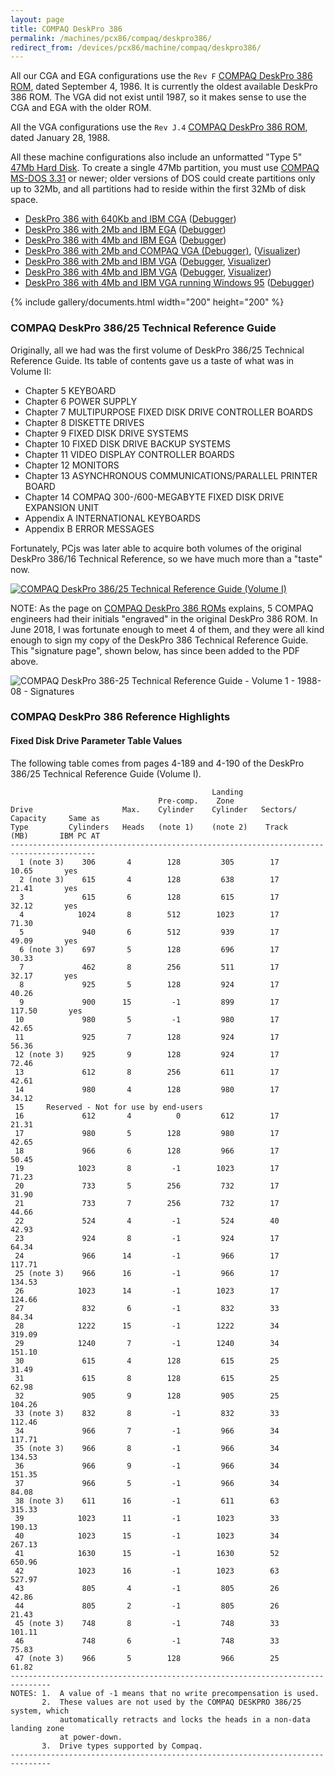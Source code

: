 ```yaml
---
layout: page
title: COMPAQ DeskPro 386
permalink: /machines/pcx86/compaq/deskpro386/
redirect_from: /devices/pcx86/machine/compaq/deskpro386/
---
```


All our CGA and EGA configurations use the `Rev F` [COMPAQ DeskPro 386 ROM](/machines/pcx86/compaq/deskpro386/rom/),
dated September 4, 1986.  It is currently the oldest available DeskPro 386 ROM.  The VGA did not exist until 1987,
so it makes sense to use the CGA and EGA with the older ROM.

All the VGA configurations use the `Rev J.4` [COMPAQ DeskPro 386 ROM](/machines/pcx86/compaq/deskpro386/rom/), dated
January 28, 1988.

All these machine configurations also include an unformatted "Type 5" [47Mb Hard Disk](/configs/pcx86/xml/hdc/47mb/).  To
create a single 47Mb partition, you must use [COMPAQ MS-DOS 3.31](/software/pcx86/sys/dos/compaq/3.31/) or newer; older versions
of DOS could create partitions only up to 32Mb, and all partitions had to reside within the first 32Mb of disk space.

  - [DeskPro 386 with 640Kb and IBM CGA](/configs/pcx86/xml/machine/compaq/deskpro386/cga/640kb/machine.xml) ([Debugger](/configs/pcx86/xml/machine/compaq/deskpro386/cga/640kb/debugger/machine.xml))
  - [DeskPro 386 with 2Mb and IBM EGA](/configs/pcx86/xml/machine/compaq/deskpro386/ega/2048kb/machine.xml) ([Debugger](/configs/pcx86/xml/machine/compaq/deskpro386/ega/2048kb/debugger/machine.xml))
  - [DeskPro 386 with 4Mb and IBM EGA](/configs/pcx86/xml/machine/compaq/deskpro386/ega/4096kb/machine.xml) ([Debugger](/configs/pcx86/xml/machine/compaq/deskpro386/ega/4096kb/debugger/machine.xml))
  - [DeskPro 386 with 2Mb and COMPAQ VGA (Debugger)](/configs/pcx86/xml/machine/compaq/deskpro386/other/2048kb/debugger/machine.xml), ([Visualizer](/configs/pcx86/xml/machine/compaq/deskpro386/other/2048kb/debugger/visual/machine.xml))
  - [DeskPro 386 with 2Mb and IBM VGA](/configs/pcx86/xml/machine/compaq/deskpro386/vga/2048kb/machine.xml) ([Debugger](/configs/pcx86/xml/machine/compaq/deskpro386/vga/2048kb/debugger/machine.xml), [Visualizer](/configs/pcx86/xml/machine/compaq/deskpro386/vga/2048kb/debugger/visual/machine.xml))
  - [DeskPro 386 with 4Mb and IBM VGA](/configs/pcx86/xml/machine/compaq/deskpro386/vga/4096kb/machine.xml) ([Debugger](/configs/pcx86/xml/machine/compaq/deskpro386/vga/4096kb/debugger/machine.xml), [Visualizer](/configs/pcx86/xml/machine/compaq/deskpro386/vga/2048kb/debugger/visual/machine.xml))
  - [DeskPro 386 with 4Mb and IBM VGA running Windows 95](/software/pcx86/sys/windows/win95/4.00.950/) ([Debugger](/software/pcx86/sys/windows/win95/4.00.950/debugger/))

{% include gallery/documents.html width="200" height="200" %}

### COMPAQ DeskPro 386/25 Technical Reference Guide

Originally, all we had was the first volume of DeskPro 386/25 Technical Reference Guide.  Its table of contents gave us a taste of what was in Volume II:

- Chapter 5 KEYBOARD
- Chapter 6 POWER SUPPLY
- Chapter 7 MULTIPURPOSE FIXED DISK DRIVE CONTROLLER BOARDS
- Chapter 8 DISKETTE DRIVES
- Chapter 9 FIXED DISK DRIVE SYSTEMS
- Chapter 10 FIXED DISK DRIVE BACKUP SYSTEMS
- Chapter 11 VIDEO DISPLAY CONTROLLER BOARDS
- Chapter 12 MONITORS
- Chapter 13 ASYNCHRONOUS COMMUNICATIONS/PARALLEL PRINTER BOARD
- Chapter 14 COMPAQ 300-/600-MEGABYTE FIXED DISK DRIVE EXPANSION UNIT
- Appendix A INTERNATIONAL KEYBOARDS
- Appendix B ERROR MESSAGES

Fortunately, PCjs was later able to acquire both volumes of the original DeskPro 386/16 Technical Reference, so we have much more than a "taste" now.

[![COMPAQ DeskPro 386/25 Technical Reference Guide (Volume I)](photos/COMPAQ_DeskPro_386-25_Technical_Reference_Guide-Vol1-1988-08.png)](https://1drv.ms/b/s!ArcO_mFRe1Z9gq5BThwmEpfyp0EBdA)

NOTE: As the page on [COMPAQ DeskPro 386 ROMs](/machines/pcx86/compaq/deskpro386/rom/#authors-of-the-compaq-deskpro-386-rom)
explains, 5 COMPAQ engineers had their initials "engraved" in the original DeskPro 386 ROM.  In June 2018, I was
fortunate enough to meet 4 of them, and they were all kind enough to sign my copy of the DeskPro 386 Technical Reference
Guide.  This "signature page", shown below, has since been added to the PDF above.

![COMPAQ DeskPro 386-25 Technical Reference Guide - Volume 1 - 1988-08 - Signatures](photos/COMPAQ_DeskPro_386-25_Technical_Reference_Guide-Vol1-1988-08-Signatures.png)

### COMPAQ DeskPro 386 Reference Highlights

#### Fixed Disk Drive Parameter Table Values

The following table comes from pages 4-189 and 4-190 of the DeskPro 386/25 Technical Reference Guide (Volume I).

                                                 Landing
                                     Pre-comp.    Zone
    Drive                    Max.    Cylinder    Cylinder   Sectors/   Capacity     Same as
    Type         Cylinders   Heads   (note 1)    (note 2)    Track       (MB)       IBM PC AT
    -----------------------------------------------------------------------------------------
      1 (note 3)    306       4        128         305        17        10.65       yes
      2 (note 3)    615       4        128         638        17        21.41       yes
      3             615       6        128         615        17        32.12       yes
      4            1024       8        512        1023        17        71.30
      5             940       6        512         939        17        49.09       yes
      6 (note 3)    697       5        128         696        17        30.33
      7             462       8        256         511        17        32.17       yes
      8             925       5        128         924        17        40.26
      9             900      15         -1         899        17       117.50       yes
     10             980       5         -1         980        17        42.65
     11             925       7        128         924        17        56.36
     12 (note 3)    925       9        128         924        17        72.46
     13             612       8        256         611        17        42.61
     14             980       4        128         980        17        34.12
     15     Reserved - Not for use by end-users
     16             612       4          0         612        17        21.31
     17             980       5        128         980        17        42.65
     18             966       6        128         966        17        50.45
     19            1023       8         -1        1023        17        71.23
     20             733       5        256         732        17        31.90
     21             733       7        256         732        17        44.66
     22             524       4         -1         524        40        42.93
     23             924       8         -1         924        17        64.34
     24             966      14         -1         966        17       117.71
     25 (note 3)    966      16         -1         966        17       134.53
     26            1023      14         -1        1023        17       124.66
     27             832       6         -1         832        33        84.34
     28            1222      15         -1        1222        34       319.09
     29            1240       7         -1        1240        34       151.10
     30             615       4        128         615        25        31.49
     31             615       8        128         615        25        62.98
     32             905       9        128         905        25       104.26
     33 (note 3)    832       8         -1         832        33       112.46
     34             966       7         -1         966        34       117.71
     35 (note 3)    966       8         -1         966        34       134.53
     36             966       9         -1         966        34       151.35
     37             966       5         -1         966        34        84.08
     38 (note 3)    611      16         -1         611        63       315.33
     39            1023      11         -1        1023        33       190.13
     40            1023      15         -1        1023        34       267.13
     41            1630      15         -1        1630        52       650.96
     42            1023      16         -1        1023        63       527.97
     43             805       4         -1         805        26        42.86
     44             805       2         -1         805        26        21.43
     45 (note 3)    748       8         -1         748        33       101.11
     46             748       6         -1         748        33        75.83
     47 (note 3)    966       5        128         966        25        61.82
    -------------------------------------------------------------------------------
    NOTES: 1.  A value of -1 means that no write precompensation is used.
           2.  These values are not used by the COMPAQ DESKPRO 386/25 system, which
               automatically retracts and locks the heads in a non-data landing zone
               at power-down.
           3.  Drive types supported by Compaq.
    -------------------------------------------------------------------------------
